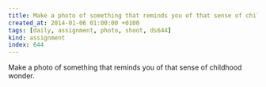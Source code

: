 ```yaml
---
title: Make a photo of something that reminds you of that sense of childhood wonder.
created_at: 2014-01-06 01:00:00 +0100
tags: [daily, assignment, photo, shoot, ds644]
kind: assignment
index: 644
---
```


Make a photo of something that reminds you of that sense of childhood wonder.
